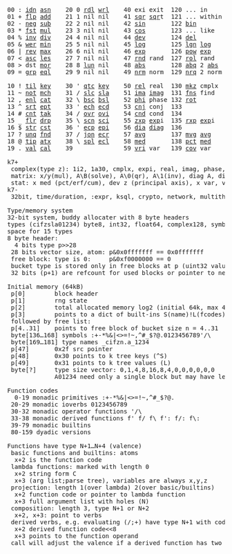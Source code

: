 <pre>
00 : <a href="../../blob/master/k.go#L722">idn</a> <a href="../../blob/master/k.go#L3871">asn</a>    20 0 <a href="../../blob/master/k.go#L3523">rdl</a> <a href="../../blob/master/k.go#L3527">wrl</a>    40 exi exit  120 ... in       60 <a href="../../blob/master/k.go#L4161">prm</a>  140
01 + <a href="../../blob/master/k.go#L723">flp</a> <a href="../../blob/master/k.go#L1888">add</a>    21 1 nil nil    41 <a href="../../blob/master/k.go#L1694">sqr</a> <a href="../../blob/master/k.go#L1694">sqr</a>t  121 ... within   61      141
02 - <a href="../../blob/master/k.go#L762">neg</a> <a href="../../blob/master/k.go#L1889">sub</a>    22 2 nil nil    42 <a href="../../blob/master/k.go#L1697">sin</a>       122 <a href="../../blob/master/k.go#L3747">bin</a>          62      142
03 * <a href="../../blob/master/k.go#L765">fst</a> <a href="../../blob/master/k.go#L1890">mul</a>    23 3 nil nil    43 <a href="../../blob/master/k.go#L1700">cos</a>       123 ... like     63      143
04 % <a href="../../blob/master/k.go#L803">inv</a> <a href="../../blob/master/k.go#L1891">div</a>    24 4 nil nil    44 <a href="../../blob/master/k.go#L4758">dev</a>       124 <a href="../../blob/master/k.go#L4128">del</a>          64      144
05 & <a href="../../blob/master/k.go#L806">wer</a> <a href="../../blob/master/k.go#L1892">min</a>    25 5 nil nil    45 <a href="../../blob/master/k.go#L1718">log</a>       125 <a href="../../blob/master/k.go#L1897">lgn</a> <a href="../../blob/master/k.go#L1718">log</a>      65      145
06 | <a href="../../blob/master/k.go#L830">rev</a> <a href="../../blob/master/k.go#L1893">max</a>    26 6 nil nil    46 <a href="../../blob/master/k.go#L1721">exp</a>       126 <a href="../../blob/master/k.go#L1900">pow</a> <a href="../../blob/master/k.go#L1721">exp</a>      66      146
07 < <a href="../../blob/master/k.go#L861">asc</a> <a href="../../blob/master/k.go#L1894">les</a>    27 7 nil nil    47 <a href="../../blob/master/k.go#L4247">rnd</a> rand  127 <a href="../../blob/master/k.go#L4198">rol</a> rand     67      147
08 > dst <a href="../../blob/master/k.go#L1895">mor</a>    28 8 <a href="../../blob/master/k.go#L3533">lun</a> nil    48 <a href="../../blob/master/k.go#L1703">abs</a>       128 <a href="../../blob/master/k.go#L1711">abq</a> 2 <a href="../../blob/master/k.go#L1703">abs</a>    68      148
09 = <a href="../../blob/master/k.go#L879">grp</a> <a href="../../blob/master/k.go#L1896">eql</a>    29 9 nil nil    49 <a href="../../blob/master/k.go#L4335">nrm</a> norm  129 <a href="../../blob/master/k.go#L4336">nrq</a> 2 norm   69      149
                                                                          
10 ! <a href="../../blob/master/k.go#L908">til</a> <a href="../../blob/master/k.go#L1941">key</a>    30 ' <a href="../../blob/master/k.go#L3086">qtc</a> <a href="../../blob/master/k.go#L1941">key</a>    50 <a href="../../blob/master/k.go#L1724">rel</a> real  130 <a href="../../blob/master/k.go#L4681">mkz</a> cmplx    70      150
11 ~ <a href="../../blob/master/k.go#L969">not</a> <a href="../../blob/master/k.go#L1975">mch</a>    31 / <a href="../../blob/master/k.go#L3087">slc</a> <a href="../../blob/master/k.go#L3084">sla</a>    51 <a href="../../blob/master/k.go#L1725">ima</a> <a href="../../blob/master/k.go#L1725">ima</a>g  131 <a href="../../blob/master/k.go#L2454">fns</a> find     71      151
12 , <a href="../../blob/master/k.go#L988">enl</a> <a href="../../blob/master/k.go#L2020">cat</a>    32 \ <a href="../../blob/master/k.go#L3088">bsc</a> <a href="../../blob/master/k.go#L3085">bsl</a>    52 <a href="../../blob/master/k.go#L1726">phi</a> phase 132 <a href="../../blob/master/k.go#L2219">rot</a>          72      152
13 ^ <a href="../../blob/master/k.go#L1006">srt</a> <a href="../../blob/master/k.go#L2131">ept</a>    33 ' <a href="../../blob/master/k.go#L3095">ech</a> <a href="../../blob/master/k.go#L3121">ecd</a>    53 <a href="../../blob/master/k.go#L1754">cnj</a> conj  133              73      153
14 # <a href="../../blob/master/k.go#L1007">cnt</a> <a href="../../blob/master/k.go#L2157">tak</a>    34 / <a href="../../blob/master/k.go#L3235">ovr</a> <a href="../../blob/master/k.go#L3373">ovi</a>    54 <a href="../../blob/master/k.go#L4515">cnd</a> cond  134              74      154
15 _ <a href="../../blob/master/k.go#L1015">flr</a> <a href="../../blob/master/k.go#L2220">drp</a>    35 \ <a href="../../blob/master/k.go#L3294">scn</a> <a href="../../blob/master/k.go#L3406">sci</a>    55 <a href="../../blob/master/k.go#L1812">zxp</a> <a href="../../blob/master/k.go#L1721">exp</a>i  135 <a href="../../blob/master/k.go#L1775">rxp</a> <a href="../../blob/master/k.go#L1721">exp</a>i     75      155
16 $ <a href="../../blob/master/k.go#L1024">str</a> <a href="../../blob/master/k.go#L2324">cst</a>    36 ' <a href="../../blob/master/k.go#L3141">ecp</a> <a href="../../blob/master/k.go#L3187">epi</a>    56 <a href="../../blob/master/k.go#L944">dia</a> <a href="../../blob/master/k.go#L944">dia</a>g  136              76      156
17 ? <a href="../../blob/master/k.go#L1090">unq</a> <a href="../../blob/master/k.go#L2419">fnd</a>    37 / <a href="../../blob/master/k.go#L3656">jon</a> <a href="../../blob/master/k.go#L3207">ecr</a>    57 <a href="../../blob/master/k.go#L4853">avg</a>       137 <a href="../../blob/master/k.go#L4884">mvg</a> <a href="../../blob/master/k.go#L4853">avg</a>      77      157
18 @ <a href="../../blob/master/k.go#L1122">tip</a> <a href="../../blob/master/k.go#L2486">atx</a>    38 \ <a href="../../blob/master/k.go#L3623">spl</a> <a href="../../blob/master/k.go#L3221">ecl</a>    58 <a href="../../blob/master/k.go#L4989">med</a>       138 <a href="../../blob/master/k.go#L5001">pct</a> <a href="../../blob/master/k.go#L4989">med</a>      78      158
19 . <a href="../../blob/master/k.go#L1132">val</a> <a href="../../blob/master/k.go#L2938">cal</a>    39              59 <a href="../../blob/master/k.go#L4784">vri</a> var   139 <a href="../../blob/master/k.go#L4805">cov</a> var      79      15

k7+
 complex(type z): 1i2, 1a30, cmplx, expi, real, imag, phase, conj, rand 3i(binormal)
 matrix: x/y(mul), A\B(solve), A\0(qr), A\1(inv), diag A, diag v, norm, cond
 stat: x med (pct/erf/cum), dev z (principal axis), x var, var z (cov), x avg (cum/win/exp)
k7-
 32bit, time/duration, :expr, ksql, crypto, network, multithread
 
Type/memory system
32-bit system, buddy allocater with 8 byte headers
types (cifzsla01234) byte8, int32, float64, complex128, symbol64, list32, dict64, funcs
space for 15 types
8 byte header:
  4 bits type p>>28
 28 bits vector size, atom: p&0x0fffffff == 0x0fffffff
 free block: type is 0:     p&0xf0000000 == 0
 bucket type is stored only in free blocks at p (uint32 value)
 32 bits (p+1) are refcount for used blocks or pointer to next free

Initial memory (64kB)
 p[0]        block header
 p[1]        rng state
 p[2]        total allocated memory log2 (initial 64k, max 4G) uint32
 p[3]        points to a dict of built-ins S(name)!L(fcodes)
 followed by free list:
 p[4..31]    points to free block of bucket size n = 4..31
 byte[136…168] symbols :+-*%&|<>=!~,^#_$?@.0123456789'/\
 byte[169…181] type names _cifzn.a_1234
 p[47]       0x2f src pointer
 p[48]       0x30 points to k tree keys (^S)
 p[49]       0x31 points to k tree values (L)
 byte[?]     type size vector: 0,1,4,8,16,8,4,0,0,0,0,0,0
             A01234 need only a single block but may have length>0

Function codes
  0-19 monadic primitives :+-*%&|<>=!~,^#_$?@.
 20-29 monadic ioverbs 0123456789
 30-32 monadic operator functions '/\
 33-38 monadic derived functions f' f/ f\ f': f/: f\:
 39-79 monadic builtins
 80-159 dyadic versions

Functions have type N+1…N+4 (valence)
 basic functions and builtins: atoms
  x+2 is the function code
 lambda functions: marked with length 0
  x+2 string form C
  x+3 (arg list;parse tree), variables are always x,y,z
 projection: length 1(over lambda) 2(over basic/builtins)
  x+2 function code or pointer to lambda function
  x+3 full argument list with holes (N)
 composition: length 3, type N+1 or N+2
  x+2, x+3: point to verbs
 derived verbs, e.g. evaluating (/;+) have type N+1 with code > 256
  x+2 derived function code<<8
  x+3 points to the function operand
 call will adjust the valence if a derived function has two arguments

</pre>